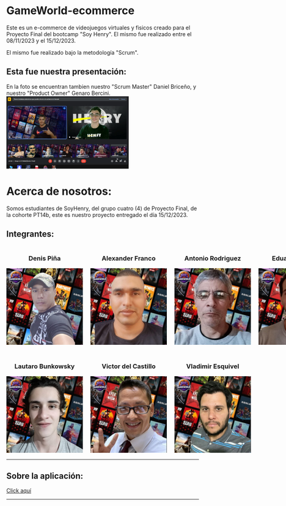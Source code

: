 # GameWorld-ecommerce

Este es un e-commerce de videojuegos virtuales y fisicos creado para el Proyecto Final del bootcamp "Soy Henry". El mismo fue realizado entre el 08/11/2023 y el 15/12/2023.

El mismo fue realizado bajo la metodología "Scrum".
## Esta fue nuestra presentación:
En la foto se encuentran tambien nuestro "Scrum Master" Daniel Briceño, y nuestro "Product Owner" Genaro Bercini.
<br/>
<img src="./api/Data/imgs/presentacion pf.jpg" alt="Presentación" style="max-width: 20rem;">

# Acerca de nosotros:
Somos estudiantes de SoyHenry, del grupo cuatro (4) de Proyecto Final, de la cohorte PT14b, este es nuestro proyecto entregado el día 15/12/2023.


## Integrantes: 

<div style="display: grid; grid-template-columns: repeat(4, 1fr); grid-gap: 20px;">
    <div style="text-align: center;">
        <h3>Denis Piña</h3>
        <img src="./api/Data/imgs/desktopR&M.jpg" alt="Denis Piña" style="max-width: 12.5rem;">
    </div>
    <div style="text-align: center;">
        <h3>Alexander Franco</h3>
        <img src="./api/Data/imgs/alexander-franco2.jpg" alt="Alexander Franco" style="max-width: 12.5rem;">
    </div>
    <div style="text-align: center;">
        <h3>Antonio Rodriguez</h3>
        <img src="./api/Data/imgs/antonio-rodriguez2.jpg" alt="Antonio Rodriguez" style="max-width: 12.5rem;">
    </div>
    <div style="text-align: center;">
        <h3>Eduardo Abrego</h3>
        <img src="./api/Data/imgs/eduardo-abrego2.jpg" alt="Eduardo Abrego" style="max-width: 12.5rem;">
    </div>
    <div style="text-align: center;">
        <h3>Lautaro Bunkowsky</h3>
        <img src="./api/Data/imgs/lautaro-bunkowsky2.jpg" alt="Lautaro Bunkowsky" style="max-width: 12.5rem;">
    </div>
    <div style="text-align: center;">
        <h3>Victor del Castillo</h3>
        <img src="./api/Data/imgs/victor-del-castillo2.jpg" alt="Victor del Castillo" style="max-width: 12.5rem;">
    </div>
    <div style="text-align: center;">
        <h3>Vladimir Esquivel</h3>
        <img src="./api/Data/imgs/vladimir-esquivel2.jpg" alt="Vladimir Esquivel" style="max-width: 12.5rem;">
    </div>
</div>
<hr/>

## Sobre la aplicación:

[Click aquí](./api/README.md)
<hr/>
